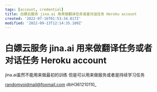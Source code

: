 ```yaml
---
tags: [account, credential]
title: 白嫖云服务 jina.ai 用来做翻译任务或者对话任务 Heroku account
created: '2022-07-16T01:53:34.817Z'
modified: '2022-09-13T12:14:35.180Z'
---
```


# 白嫖云服务 jina.ai 用来做翻译任务或者对话任务 Heroku account

jina.ai虽然不能用来做最初的训练 但是可以用来做服务或者是持续学习任务

randomvoidmail@foxmail.com
dbH361210110_
